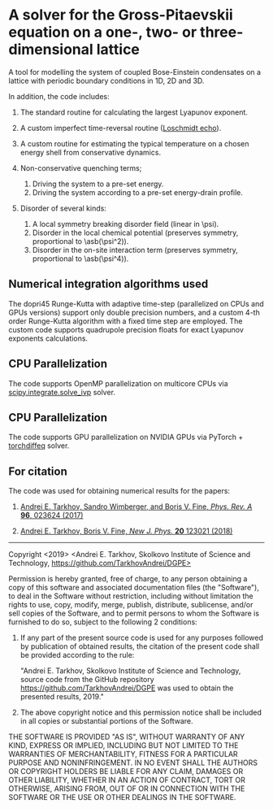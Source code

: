 # A solver for the Gross-Pitaevskii equation on a one-, two- or three- dimensional lattice

A tool for modelling the system of coupled Bose-Einstein condensates on a lattice with periodic boundary conditions in 1D, 2D and 3D.

In addition, the code includes:

1) The standard routine for calculating the largest Lyapunov exponent.

2) A custom imperfect time-reversal routine ([Loschmidt echo](http://www.scholarpedia.org/article/Loschmidt_echo)).

3) A custom routine for estimating the typical temperature on a chosen energy shell from conservative dynamics. 

4) Non-conservative quenching terms;
    1) Driving the system to a pre-set energy.
    2) Driving the system according to a pre-set energy-drain profile.

5) Disorder of several kinds:
    1) A local symmetry breaking disorder field (linear in \psi). 
    2) Disorder in the local chemical potential (preserves symmetry, proportional to \asb(\psi^2)).
    3) Disorder in the on-site interaction term (preserves symmetry, proportional to \asb(\psi^4)).

## Numerical integration algorithms used

The dopri45 Runge-Kutta with adaptive time-step (parallelized on CPUs and GPUs versions) support only double precision numbers, and a custom 4-th order Runge-Kutta algorithm with a fixed time step are employed. The custom code supports quadrupole precision floats for exact Lyapunov exponents calculations.

## CPU Parallelization

The code supports OpenMP parallelization on multicore CPUs via [scipy.integrate.solve_ivp](https://docs.scipy.org/doc/scipy/reference/generated/scipy.integrate.solve_ivp.html) solver.

## CPU Parallelization

The code supports GPU parallelization on NVIDIA GPUs via PyTorch + [torchdiffeq](https://github.com/rtqichen/torchdiffeq) solver.

## For citation

The code was used for obtaining numerical results for the papers:

1) [Andrei E. Tarkhov, Sandro Wimberger, and Boris V. Fine, _Phys. Rev. A_ **96**, 023624 (2017)](https://doi.org/10.1103/PhysRevA.96.023624)

2) [Andrei E. Tarkhov, Boris V. Fine, _New J. Phys._ **20** 123021 (2018)](https://doi.org/10.1088/1367-2630/aaf0b6)

-----------------------------------------
Copyright <2019> <Andrei E. Tarkhov, Skolkovo Institute of Science and Technology,
https://github.com/TarkhovAndrei/DGPE>

Permission is hereby granted, free of charge, to any person obtaining a copy of this software and associated
documentation files (the "Software"), to deal in the Software without restriction, including without limitation
the rights to use, copy, modify, merge, publish, distribute, sublicense, and/or sell copies of the Software,
and to permit persons to whom the Software is furnished to do so, subject to the following 2 conditions:

1) If any part of the present source code is used for any purposes followed by publication of obtained results,
the citation of the present code shall be provided according to the rule:

    "Andrei E. Tarkhov, Skolkovo Institute of Science and Technology,
    source code from the GitHub repository https://github.com/TarkhovAndrei/DGPE
    was used to obtain the presented results, 2019."

2) The above copyright notice and this permission notice shall be included in all copies or
substantial portions of the Software.

THE SOFTWARE IS PROVIDED "AS IS", WITHOUT WARRANTY OF ANY KIND, EXPRESS OR IMPLIED,
INCLUDING BUT NOT LIMITED TO THE WARRANTIES OF MERCHANTABILITY, FITNESS FOR A PARTICULAR PURPOSE AND NONINFRINGEMENT.
IN NO EVENT SHALL THE AUTHORS OR COPYRIGHT HOLDERS BE LIABLE FOR ANY CLAIM, DAMAGES OR OTHER LIABILITY,
WHETHER IN AN ACTION OF CONTRACT, TORT OR OTHERWISE, ARISING FROM, OUT OF OR IN CONNECTION WITH THE SOFTWARE
OR THE USE OR OTHER DEALINGS IN THE SOFTWARE.